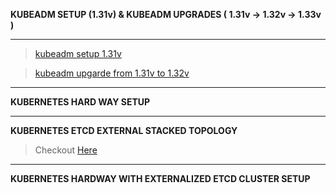 
**KUBEADM SETUP (1.31v) & KUBEADM UPGRADES ( 1.31v -> 1.32v -> 1.33v )**
___
> [kubeadm setup 1.31v](https://github.com/mesivayenduri/kubeadm-setup/blob/main/k8s1.31v_installation.md)

> [kubeadm upgarde from 1.31v to 1.32v](https://github.com/mesivayenduri/kubeadm-setup/blob/main/k8s%20upgrade%20from%201.31v%20to%201.32v.md)
___
**KUBERNETES HARD WAY SETUP**
___
**KUBERNETES ETCD EXTERNAL STACKED TOPOLOGY**
> Checkout [Here](https://github.com/mesivayenduri/etcd-external-topology-cluster/tree/master/etcd)
___
**KUBERNETES HARDWAY WITH EXTERNALIZED ETCD CLUSTER SETUP**